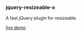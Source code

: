 ### jquery-resizeable-x
A fast jQuery plugin for resizeable

[live demo](http://empty125.github.io/jquery-resizeablex/)
